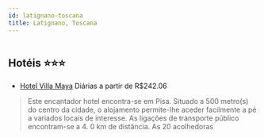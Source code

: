 ```yaml
---
id: latignano-toscana
title: Latignano, Toscana
---
```


<center><img src="http://photos.hotelbeds.com/giata/20/208468/208468a_hb_a_009.jpg" alt="" /></center>


## Hotéis ⭐️⭐️⭐️

-    [Hotel Villa Maya](https://www.hurb.com/aud/https://www.hurb.com/hoteis/latignano/hotel-villa-maya-JNP-JP291207?cmp=18055) Diárias a partir de R$242.06
   > Este encantador hotel encontra-se em Pisa. Situado a 500 metro(s) do centro da cidade, o alojamento permite-lhe aceder facilmente a pé a variados locais de interesse. As ligações de transporte público encontram-se a 4. 0 km de distância. As 20 acolhedoras
